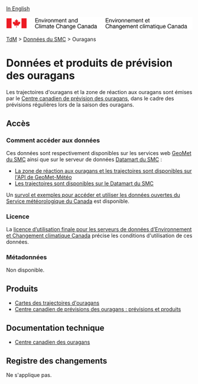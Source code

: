[In English](readme_hurricane_en.md)

![ECCC logo](../../img_eccc-logo.png)

[TdM](../../readme_fr.md) > [Données du SMC](../readme_fr.md) > Ouragans 

# Données et produits de prévision des ouragans 

Les trajectoires d'ouragans et la zone de réaction aux ouragans sont émises par le [Centre canadien de prévision des ouragans](https://www.canada.ca/fr/environnement-changement-climatique/services/previsions-faits-ouragans/produits.html), dans le cadre des prévisions régulières lors de la saison des ouragans.

## Accès

### Comment accéder aux données

Ces données sont respectivement disponibles sur les services web [GeoMet du SMC](../../msc-geomet/readme_fr.md) ainsi que sur le serveur de données [Datamart du SMC](../../msc-datamart/readme_fr.md) :

* [La zone de réaction aux ouragans et les trajectoires sont disponibles sur l'API de GeoMet-Météo](readme_hurricane_geomet_fr.md)
* [Les trajectoires sont disponibles sur le Datamart du SMC](readme_hurricane-datamart_fr.md) 

Un [survol et exemples pour accéder et utiliser les données ouvertes du Service météorologique du Canada](../../usage/readme_fr.md) est disponible.

### Licence

La [licence d’utilisation finale pour les serveurs de données d’Environnement et Changement climatique Canada](../../licence/readme_fr.md) précise les conditions d'utilisation de ces données.

### Métadonnées

Non disponible.

## Produits

* [Cartes des trajectoires d'ouragans](https://meteo.gc.ca/hurricane/track_f.html)
* [Centre canadien de prévisions des ouragans : prévisions et produits](https://www.canada.ca/fr/environnement-changement-climatique/services/previsions-faits-ouragans/produits.html)

## Documentation technique

* [Centre canadien des ouragans](https://www.ec.gc.ca/ouragans-hurricanes/)

## Registre des changements 

Ne s'applique pas.
